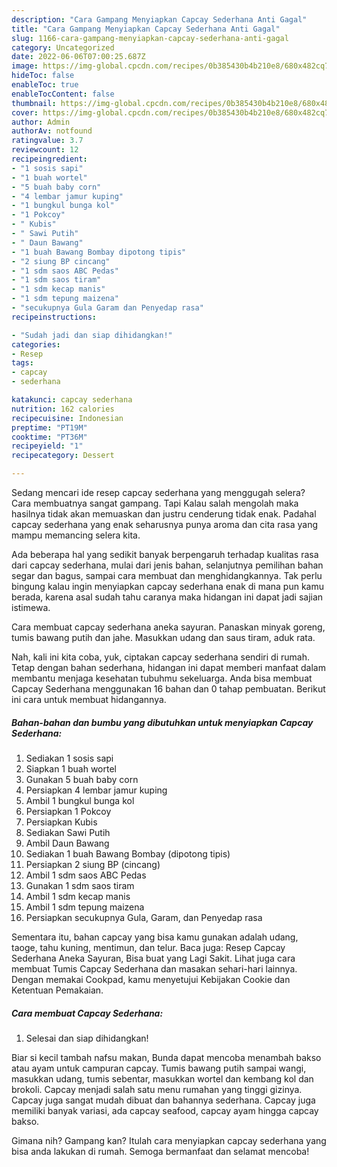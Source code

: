 ```yaml
---
description: "Cara Gampang Menyiapkan Capcay Sederhana Anti Gagal"
title: "Cara Gampang Menyiapkan Capcay Sederhana Anti Gagal"
slug: 1166-cara-gampang-menyiapkan-capcay-sederhana-anti-gagal
category: Uncategorized
date: 2022-06-06T07:00:25.687Z
image: https://img-global.cpcdn.com/recipes/0b385430b4b210e8/680x482cq70/capcay-sederhana-foto-resep-utama.jpg
hideToc: false
enableToc: true
enableTocContent: false
thumbnail: https://img-global.cpcdn.com/recipes/0b385430b4b210e8/680x482cq70/capcay-sederhana-foto-resep-utama.jpg
cover: https://img-global.cpcdn.com/recipes/0b385430b4b210e8/680x482cq70/capcay-sederhana-foto-resep-utama.jpg
author: Admin
authorAv: notfound
ratingvalue: 3.7
reviewcount: 12
recipeingredient:
- "1 sosis sapi"
- "1 buah wortel"
- "5 buah baby corn"
- "4 lembar jamur kuping"
- "1 bungkul bunga kol"
- "1 Pokcoy"
- " Kubis"
- " Sawi Putih"
- " Daun Bawang"
- "1 buah Bawang Bombay dipotong tipis"
- "2 siung BP cincang"
- "1 sdm saos ABC Pedas"
- "1 sdm saos tiram"
- "1 sdm kecap manis"
- "1 sdm tepung maizena"
- "secukupnya Gula Garam dan Penyedap rasa"
recipeinstructions:

- "Sudah jadi dan siap dihidangkan!"
categories:
- Resep
tags:
- capcay
- sederhana

katakunci: capcay sederhana 
nutrition: 162 calories
recipecuisine: Indonesian
preptime: "PT19M"
cooktime: "PT36M"
recipeyield: "1"
recipecategory: Dessert

---
```



Sedang mencari ide resep capcay sederhana yang menggugah selera? Cara membuatnya sangat gampang. Tapi Kalau salah mengolah maka hasilnya tidak akan memuaskan dan justru cenderung tidak enak. Padahal capcay sederhana yang enak seharusnya punya aroma dan cita rasa yang mampu memancing selera kita.


Ada beberapa hal yang sedikit banyak berpengaruh terhadap kualitas rasa dari capcay sederhana, mulai dari jenis bahan, selanjutnya pemilihan bahan segar dan bagus, sampai cara membuat dan menghidangkannya. Tak perlu bingung kalau ingin menyiapkan capcay sederhana enak di mana pun kamu berada, karena asal sudah tahu caranya maka hidangan ini dapat jadi sajian istimewa.

Cara membuat capcay sederhana aneka sayuran. Panaskan minyak goreng, tumis bawang putih dan jahe. Masukkan udang dan saus tiram, aduk rata.


Nah, kali ini kita coba, yuk, ciptakan capcay sederhana sendiri di rumah. Tetap dengan bahan sederhana, hidangan ini dapat memberi manfaat dalam membantu menjaga kesehatan tubuhmu sekeluarga. Anda bisa membuat Capcay Sederhana menggunakan 16 bahan dan 0 tahap pembuatan. Berikut ini cara untuk membuat hidangannya.

<!--inarticleads1-->

##### Bahan-bahan dan bumbu yang dibutuhkan untuk menyiapkan Capcay Sederhana:

1. Sediakan 1 sosis sapi
1. Siapkan 1 buah wortel
1. Gunakan 5 buah baby corn
1. Persiapkan 4 lembar jamur kuping
1. Ambil 1 bungkul bunga kol
1. Persiapkan 1 Pokcoy
1. Persiapkan  Kubis
1. Sediakan  Sawi Putih
1. Ambil  Daun Bawang
1. Sediakan 1 buah Bawang Bombay (dipotong tipis)
1. Persiapkan 2 siung BP (cincang)
1. Ambil 1 sdm saos ABC Pedas
1. Gunakan 1 sdm saos tiram
1. Ambil 1 sdm kecap manis
1. Ambil 1 sdm tepung maizena
1. Persiapkan secukupnya Gula, Garam, dan Penyedap rasa


Sementara itu, bahan capcay yang bisa kamu gunakan adalah udang, taoge, tahu kuning, mentimun, dan telur. Baca juga: Resep Capcay Sederhana Aneka Sayuran, Bisa buat yang Lagi Sakit. Lihat juga cara membuat Tumis Capcay Sederhana dan masakan sehari-hari lainnya. Dengan memakai Cookpad, kamu menyetujui Kebijakan Cookie dan Ketentuan Pemakaian. 

<!--inarticleads2-->

##### Cara membuat Capcay Sederhana:


1. Selesai dan siap dihidangkan!

Biar si kecil tambah nafsu makan, Bunda dapat mencoba menambah bakso atau ayam untuk campuran capcay. Tumis bawang putih sampai wangi, masukkan udang, tumis sebentar, masukkan wortel dan kembang kol dan brokoli. Capcay menjadi salah satu menu rumahan yang tinggi gizinya. Capcay juga sangat mudah dibuat dan bahannya sederhana. Capcay juga memiliki banyak variasi, ada capcay seafood, capcay ayam hingga capcay bakso. 

Gimana nih? Gampang kan? Itulah cara menyiapkan capcay sederhana yang bisa anda lakukan di rumah. Semoga bermanfaat dan selamat mencoba!
